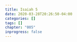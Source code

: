 ```yaml
---
title: Isaiah 5
date: 2020-03-28T20:26:50-04:00
categories: []
tags: []
chapter: "005"
inprogress: false
---
```


